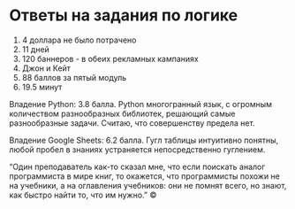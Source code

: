 # Ответы на задания по логике


1. 4 доллара не было потрачено
2. 11 дней
3. 120 баннеров - в обеих рекламных кампаниях
4. Джон и Кейт
5. 88 баллов за пятый модуль
6. 19.5 минут


Владение Python: 3.8 балла. 
Python многогранный язык, с огромным количеством разнообразных библиотек, решающий самые разнообразные задачи. Считаю, 
что совершенству предела нет. 

Владение Google Sheets: 6.2 балла. 
Гугл таблицы интуитивно понятны, любой пробел в знаниях устраняется непосредственно гуглением.

“Один преподаватель как-то сказал мне, что если поискать аналог программиста в мире книг, то окажется, что программисты 
похожи не на учебники, а на оглавления учебников: они не помнят всего, но знают, как быстро найти то, что им нужно.” ©